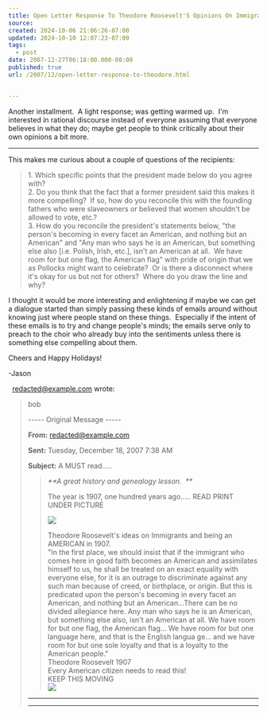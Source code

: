 ```yaml
---
title: Open Letter Response To Theodore Roosevelt'S Opinions On Immigrants
source: 
created: 2024-10-06 21:06:26-07:00
updated: 2024-10-10 12:07:23-07:00
tags:
  - post
date: 2007-12-27T06:18:00.000-08:00
published: true
url: /2007/12/open-letter-response-to-theodore.html


---
```



Another installment.  A light response; was getting warmed up.  I'm interested in rational discourse instead of everyone assuming that everyone believes in what they do; maybe get people to think critically about their own opinions a bit more.  
  

* * *

  

This makes me curious about a couple of questions of the recipients:  

> 1\. Which specific points that the president made below do you agree with?  
> 2\. Do you think that the fact that a former president said this makes it more compelling?  If so, how do you reconcile this with the founding fathers who were slaveowners or believed that women shouldn't be allowed to vote, etc.?  
> 3\. How do you reconcile the president's statements below, "the person's becoming in every facet an American, and nothing but an American" and "Any man who says he is an American, but something else also \[i.e. Polish, Irish, etc.\], isn't an American at all.  We have room for but one flag, the American flag" with pride of origin that we as Pollocks might want to celebrate?  Or is there a disconnect where it's okay for us but not for others?  Where do you draw the line and why?

I thought it would be more interesting and enlightening if maybe we can get a dialogue started than simply passing these kinds of emails around without knowing just where people stand on these things.  Especially if the intent of these emails is to try and change people's minds; the emails serve only to preach to the choir who already buy into the sentiments unless there is something else compelling about them.  
  
Cheers and Happy Holidays!  
  
\-Jason  
  
  redacted@example.com wrote:  

>   
> 
> bob
> 
> \----- Original Message -----  
> 
> **From:** redacted@example.com
> 
> **Sent:** Tuesday, December 18, 2007 7:38 AM
> 
> **Subject:** A MUST read.....
> 
>   
> 
>   
> 
> > _**A great history and genealogy lesson.  **_
> > 
> > The year is 1907, one hundred years ago..... READ PRINT UNDER PICTURE
> > 
> > ![](file://c:%5c/ATT0000111.jpg)
> > 
> >   
> > 
> > Theodore Roosevelt's ideas on Immigrants and being an AMERICAN in 1907.  
> > "In the first place, we should insist that if the immigrant who comes here in good faith becomes an American and assimilates himself to us, he shall be treated on an exact equality with everyone else, for it is an outrage to discriminate against any such man because of creed, or birthplace, or origin. But this is predicated upon the person's becoming in every facet an American, and nothing but an American...There can be no divided allegiance here. Any man who says he is an American, but something else also, isn't an American at all. We have room for but one flag, the American flag... We have room for but one language here, and that is the English langua ge... and we have room for but one sole loyalty and that is a loyalty to the American people."  
> > Theodore Roosevelt 1907  
> > Every American citizen needs to read this!  
> > KEEP THIS MOVING  
> > ![](file://c:%5c/ATT0000222.gif)
> > 
> >   
> >   
> >   
> >   
> >   
> >   
> > 
> >   
> > 
> >   
> > 
> >   
> > 
> >   
> 
>   
> 
> * * *
> 
>   
> 
>   
>   
> 
> * * *
> 
>